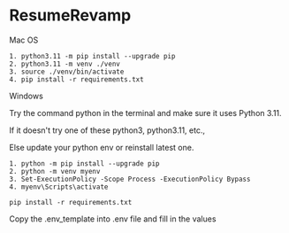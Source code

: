 # ResumeRevamp

Mac OS
```
1. python3.11 -m pip install --upgrade pip
2. python3.11 -m venv ./venv
3. source ./venv/bin/activate
4. pip install -r requirements.txt
```

Windows

Try the command python in the terminal and make sure it uses Python 3.11. 

If it doesn't try one of these python3, python3.11, etc., 

Else update your python env or reinstall latest one.

```
1. python -m pip install --upgrade pip
2. python -m venv myenv
3. Set-ExecutionPolicy -Scope Process -ExecutionPolicy Bypass
4. myenv\Scripts\activate

pip install -r requirements.txt
```

Copy the .env_template into .env file and fill in the values
